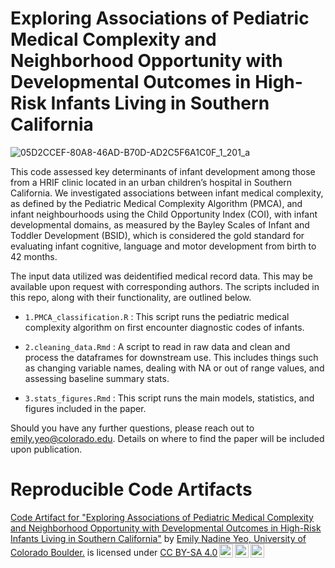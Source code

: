 #  Exploring Associations of Pediatric Medical Complexity and Neighborhood Opportunity with Developmental Outcomes in High-Risk Infants Living in Southern California

![05D2CCEF-80A8-46AD-B70D-AD2C5F6A1C0F_1_201_a](https://github.com/emilynyeo/infant_developement_PMCA_COI/assets/104112036/95ab97f6-3dca-464f-828f-c9bb0d3cab11)

This code assessed key determinants of infant development among those from a HRIF clinic located in an urban children’s hospital in Southern California. We investigated associations between infant medical complexity, as defined by the Pediatric Medical Complexity Algorithm (PMCA), and infant neighbourhoods using the Child Opportunity Index (COI), with infant developmental domains, as measured by the Bayley Scales of Infant and Toddler Development (BSID), which is considered the gold standard for evaluating infant cognitive, language and motor development from birth to 42 months. 

The input data utilized was deidentified medical record data. This may be available upon request with corresponding authors. The scripts included in this repo, along with their functionality, are outlined below. 

- `1.PMCA_classification.R` : This script runs the pediatric medical complexity algorithm on first encounter diagnostic codes of infants. 

- `2.cleaning_data.Rmd` : A script to read in raw data and clean and process the dataframes for downstream use. This includes things such as changing variable names, dealing with NA or out of range values, and assessing baseline summary stats.

- `3.stats_figures.Rmd` : This script runs the main models, statistics, and figures included in the paper.

Should you have any further questions, please reach out to emily.yeo@colorado.edu. Details on where to find the paper will be included upon publication. 

# Reproducible Code Artifacts 

<p xmlns:cc="http://creativecommons.org/ns#" xmlns:dct="http://purl.org/dc/terms/"><a property="dct:title" rel="cc:attributionURL" href="https://github.com/emilynyeo/infant_developement_PMCA_COI">Code Artifact for "Exploring Associations of Pediatric Medical Complexity and Neighborhood Opportunity with Developmental Outcomes in High-Risk Infants Living in Southern California"</a> by <a rel="cc:attributionURL dct:creator" property="cc:attributionName" href="https://www.linkedin.com/in/emily-nadine-yeo/">Emily Nadine Yeo, University of Colorado Boulder.</a> is licensed under <a href="https://creativecommons.org/licenses/by-sa/4.0/?ref=chooser-v1" target="_blank" rel="license noopener noreferrer" style="display:inline-block;">CC BY-SA 4.0<img style="height:22px!important;margin-left:3px;vertical-align:text-bottom;" src="https://mirrors.creativecommons.org/presskit/icons/cc.svg?ref=chooser-v1" alt=""><img style="height:22px!important;margin-left:3px;vertical-align:text-bottom;" src="https://mirrors.creativecommons.org/presskit/icons/by.svg?ref=chooser-v1" alt=""><img style="height:22px!important;margin-left:3px;vertical-align:text-bottom;" src="https://mirrors.creativecommons.org/presskit/icons/sa.svg?ref=chooser-v1" alt=""></a></p>
